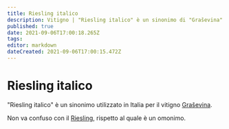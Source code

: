```yaml
---
title: Riesling italico
description: Vitigno | "Riesling italico" è un sinonimo di "Graševina"
published: true
date: 2021-09-06T17:00:18.265Z
tags: 
editor: markdown
dateCreated: 2021-09-06T17:00:15.472Z
---
```


# Riesling italico

"Riesling italico" è un sinonimo utilizzato in Italia per il vitigno [Graševina](/vitigni/Croazia/grasevina).

Non va confuso con il [Riesling](/vitigni/Germania/riesling), rispetto al quale è un omonimo.